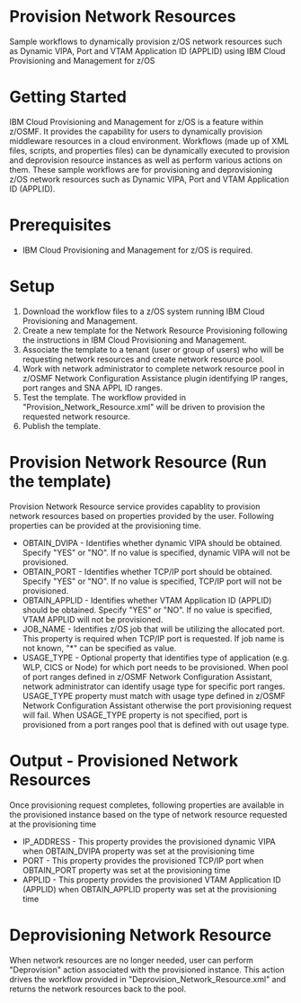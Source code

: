 # Provision Network Resources
Sample workflows to dynamically provision z/OS network resources such as Dynamic VIPA, Port and VTAM Application ID (APPLID)  using IBM Cloud Provisioning and Management for z/OS

# Getting Started
	
IBM Cloud Provisioning and Management for z/OS is a feature within z/OSMF. It provides the capability for users to dynamically provision middleware resources in a cloud environment. Workflows (made up of XML files, scripts, and properties files) can be dynamically executed to provision and deprovision resource instances as well as perform various actions on them. These sample workflows are for provisioning and deprovisioning z/OS network resources such as Dynamic VIPA, Port and VTAM Application ID (APPLID).
	
# Prerequisites 

 * IBM Cloud Provisioning and Management for z/OS is required.
 
 
# Setup

1. Download the workflow files to a z/OS system running IBM Cloud Provisioning and Management.
2. Create a new template for the Network Resource Provisioning following the instructions in IBM Cloud Provisioning and Management.
3. Associate the template to a tenant (user or group of users) who will be requesting network resources and create network resource pool.
4. Work with network administrator to complete network resource pool in z/OSMF Network Configuration Assistance plugin identifying IP ranges, port ranges and SNA APPL ID ranges.
5. Test the template. The workflow provided in "Provision_Network_Resource.xml" will be driven to provision the requested network resource.
6. Publish the template.


# Provision Network Resource (Run the template)

Provision Network Resource service provides capablity to provision network resources based on properties provided by the user. Following properties can be provided at the provisioning time. 

* OBTAIN_DVIPA - Identifies whether dynamic VIPA should be obtained. Specify "YES" or "NO". If no value is specified, dynamic VIPA will not be provisioned.
* OBTAIN_PORT - Identifies whether TCP/IP port should be obtained. Specify "YES" or "NO". If no value is specified, TCP/IP port will not be provisioned.
* OBTAIN_APPLID - Identifies whether VTAM Application ID (APPLID) should be obtained. Specify "YES" or "NO". If no value is specified, VTAM APPLID will not be provisioned.
* JOB_NAME - Identifies z/OS job that will be utilizing the allocated port. This property is required when TCP/IP port is requested. If job name is not known, "*" can be specified as value.
* USAGE_TYPE - Optional property that identifies type of application (e.g. WLP, CICS or Node) for which port needs to be provisioned. When pool of port ranges defined in z/OSMF Network Configuration Assistant, network administrator can identify usage type for specific port ranges. USAGE_TYPE property must match with usage type defined in z/OSMF Network Configuration Assistant otherwise the port provisioning request will fail. When USAGE_TYPE property is not specified, port is provisioned from a port ranges pool that is defined with out usage type. 


# Output - Provisioned Network Resources

Once provisioning request completes, following properties are available in the provisioned instance based on the type of network resource requested at the provisioning time

* IP_ADDRESS - This property provides the provisioned dynamic VIPA  when OBTAIN_DVIPA property was set at the provisioning time
* PORT - This property provides the provisioned TCP/IP port when OBTAIN_PORT property was set at the provisioning time
* APPLID - This property provides the provisioned VTAM Application ID (APPLID) when OBTAIN_APPLID property was set at the provisioning time


# Deprovisioning Network Resource

When network resources are no longer needed, user can perform "Deprovision" action associated with the provisioned instance. This action drives the workflow provided in "Deprovision_Network_Resource.xml" and returns the network resources back to the pool. 
